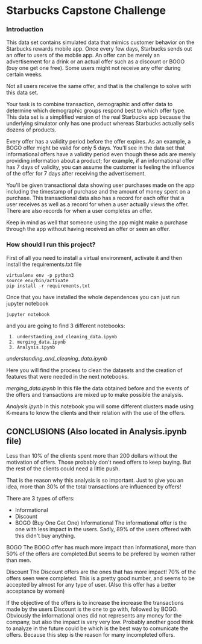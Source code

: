 # Starbucks Capstone Challenge

### Introduction

This data set contains simulated data that mimics customer behavior on the Starbucks rewards mobile app. Once every few days, Starbucks sends out an offer to users of the mobile app. An offer can be merely an advertisement for a drink or an actual offer such as a discount or BOGO (buy one get one free). Some users might not receive any offer during certain weeks. 

Not all users receive the same offer, and that is the challenge to solve with this data set.

Your task is to combine transaction, demographic and offer data to determine which demographic groups respond best to which offer type. This data set is a simplified version of the real Starbucks app because the underlying simulator only has one product whereas Starbucks actually sells dozens of products.

Every offer has a validity period before the offer expires. As an example, a BOGO offer might be valid for only 5 days. You'll see in the data set that informational offers have a validity period even though these ads are merely providing information about a product; for example, if an informational offer has 7 days of validity, you can assume the customer is feeling the influence of the offer for 7 days after receiving the advertisement.

You'll be given transactional data showing user purchases made on the app including the timestamp of purchase and the amount of money spent on a purchase. This transactional data also has a record for each offer that a user receives as well as a record for when a user actually views the offer. There are also records for when a user completes an offer. 

Keep in mind as well that someone using the app might make a purchase through the app without having received an offer or seen an offer.

### How should I run this project?

First of all you need to install a virtual environment, activate it and then install the requirements.txt file 
``` 
virtualenv env -p python3
source env/bin/activate
pip install -r requirements.txt
```

Once that you have installed the whole dependences you can just run jupyter notebook
``` 
jupyter notebook
```
and you are going to find 3 different notebooks:
    
     1. understanding_and_cleaning_data.ipynb
     2. merging_data.ipynb
     3. Analysis.ipynb
     
 
*understanding_and_cleaning_data.ipynb*

Here you will find the process to clean the datasets and the creation of features that were needed in the next notebooks.

*merging_data.ipynb* 
In this file the data obtained before and the events of the offers and transactions are mixed up to make possible the analysis.

*Analysis.ipynb* 
In this notebook you will some different clusters made using K-means to know the clients and their relation with the use of the offers.

    
## CONCLUSIONS (Also located in Analysis.ipynb file)

Less than 10% of the clients spent more than 200 dollars without the motivation of offers. Those probably don't need offers to keep buying. But the rest of the clients could need a little push.

That is the reason why this analysis is so important. Just to give you an idea, more than 30% of the total transactions are influenced by offers!

There are 3 types of offers:
- Informational
- Discount
- BOGO (Buy One Get One)
Informational
The informational offer is the one with less impact in the users. Sadly, 89% of the users offered with this didn't buy anything.

BOGO
The BOGO offer has much more impact than Informational, more than 50% of the offers are completed.But seems to be prefered by women rather than men.

Discount
The Discount offers are the ones that has more impact! 70% of the offers seen were completed. This is a pretty good number, and seems to be accepted by almost for any type of user. (Also this offer has a better acceptance by women)

If the objective of the offers is to increase the increase the transactions made by the users Discount is the one to go with, followed by BOGO. Obviously the informational ones did not represents any money for the company, but also the impact is very very low. Probably another good think to analyze in the future could be which is the best way to comunicate the offers. Because this step is the reason for many incompleted offers.